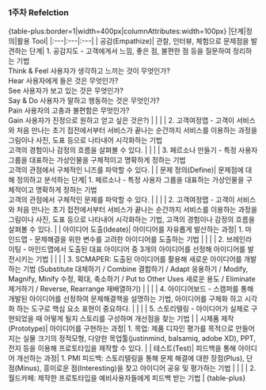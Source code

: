 ### 1주차 Refelction

{table-plus:border=1|width=400px|columnAttributes:width=100px}
|단계|정의|활용 Tool|
|:---|:---|:---|
| 공감(Empathize)| 관찰, 인터뷰, 체험으로 문제점을 발견하는 단계| 1. 공감지도 - 고객에게서 느낌, 좋은 점, 불편한 점 등을 질문하여 정리하는 기법<br/>Think & Feel 사용자가 생각하고 느끼는 것이 무엇인가?<br/>Hear 사용자에게 들은 것은 무엇인가?<br/>See  사용자가 보고 있는 것은 무엇인가?<br/>Say & Do 사용자가 말하고 행동하는 것은 무엇인가?<br/>Pain 사용자의 고충과 불편함은 무엇인가?<br/>Gain 사용자가 진정으로 원하고 얻고 싶은 것은?) 	|
|                        	|                                               	| 2. 고객여정맵 - 고객이 서비스와 처음 만나는 초기 접전에서부터 서비스가 끝나는 순간까지 서비스를 이용하는 과정을 그림이나 사진, 도표 등으로 나타내어 시각화하는 기법<br/>고객의 경험이나 감정의 흐름을 살펴볼 수 있다.                                                                                                                                                	|
|                        	|                                               	| 3. 페르소나 만들기 - 특정 사용자 그룹을 대표하는 가상인물을 구체적이고 명확하게 정하는 기법<br/>고객의 관점에서 구체적인 니즈를 파악할 수 있다.                                                                                                                                                                                                                      	|
| 문제 정의(Define)| 문제점에 대해 정의하고 분석하는 단계| 1. 페르소나 - 특정 사용자 그룹을 대표하는 가상인물을 구체적이고 명확하게 정하는 기법<br/>고객의 관점에서 구체적인 문제를 파악할 수 있다.                                                                                                                                                                                                                             	|
|                        	|                                               	| 2. 고객여정맵 - 고객이 서비스와 처음 만나는 초기 접전에서부터 서비스가 끝나는 순간까지 서비스를 이용하는 과정을 그림이나 사진, 도표 등으로 나타내어 시각화하는 기법, 고객의 경험이나 감정의 흐름을 살펴볼 수 있다.                                                                                                                                                	|
| 아이디어 도출(Ideate)| 아이디어를 자유롭게 발산하는 과정| 1. 마인드맵 - 문제해결을 위한 변수를 고려한 아이디어를 도출하는 기법                                                                                                                                                                                                                                                                                              	|
|                        	|                                               	| 2. 브레인라이팅 - 마인드맵에서 도출된 대표 아이디어 중 3개의 아이디어를 선정해 아이디어를 발전시키는 기법                                                                                                                                                                                                                                                         	|
|                        	|                                               	| 3. SCMAPER: 도출된 아이디어를 활용해 새로운 아이디어를 개발하는 기법 (Substitute 대체하기 / Combine 결합하기 / Adapt 응용하기 / Modify, Magnify, Minify 수정, 확대, 축소하기 / Put to Other Uses 새로운 용도 / Eliminate 제거하기 / Reverse, Rearrange 재배열하기)                                                                                                	|
|                        	|                                               	| 4. 아이디어보드 - 스캠퍼를 통해 개발된 아이디어를 선정하여 문제해결책을 설명하는 기법, 아이디어를 구체화 하고 시각화 하는 도구로 핵심 요소 표현이 중요하다.                                                                                                                                                                                                       	|
|                        	|                                               	| 5. 스토리텔링 - 아이디어가 실제로 구현되었을 때 어떻게 될지 스토리를 구성하며 개선점을 찾는 기법                                                                                                                                                                                                                                                                  	|
| 시제품 제작(Prototype)| 아이디어를 구현하는 과정| 1. 목업: 제품 디자인 평가를 목적으로 만들어지는 실물 크기의 정적모형, 다양한 목업툴(justinmind, balsamiq, adobe XD), PPT, 전지 등을 이용해 프로토타입을 제작할 수 있다.                                                                                                                                                                                           	|
| 테스트(Test)| 피드백을 통해 아이디어 개선하는 과정| 1. PMI 피드백: 스토리텔링을 통해 문제 해결에 대한 장점(Plus), 단점(Minus), 흥미로운 점(Interesting)을 찾고 아이디어 공유 및 평가하는 기법                                                                                                                                                                                                                         	|
|                        	|                                               	| 2. 월드카페: 제작한 프로토타입을 예비사용자들에게 피드백 받는 기법                                                                                                                                                                                                                                                                                                	|
{table-plus}
